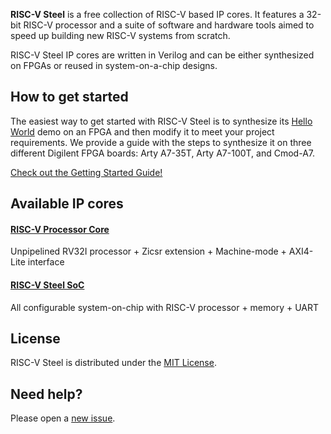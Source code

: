 **RISC-V Steel** is a free collection of RISC-V based IP cores. It features a 32-bit RISC-V processor and a suite of software and hardware tools aimed to speed up building new RISC-V systems from scratch.

RISC-V Steel IP cores are written in Verilog and can be either synthesized on FPGAs or reused in system-on-a-chip designs.

## How to get started

The easiest way to get started with RISC-V Steel is to synthesize its [Hello World](https://github.com/riscv-steel/riscv-steel/tree/main/hello-world) demo on an FPGA and then modify it to meet your project requirements. We provide a guide with the steps to synthesize it on three different Digilent FPGA boards: Arty A7-35T, Arty A7-100T, and Cmod-A7.

[Check out the Getting Started Guide!](https://riscv-steel.github.io/riscv-steel/getting-started/)

## Available IP cores

#### [RISC-V Processor Core](hardware/rvsteel-core.v)
Unpipelined RV32I processor + Zicsr extension + Machine-mode + AXI4-Lite interface

#### [RISC-V Steel SoC](hardware/rvsteel-soc.v)
All configurable system-on-chip with RISC-V processor + memory + UART

## License

RISC-V Steel is distributed under the [MIT License](LICENSE.md).

## Need help?

Please open a [new issue](https://github.com/riscv-steel/riscv-steel/issues).
